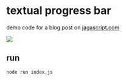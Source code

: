 # textual progress bar

demo code for a blog post on [jagascript.com](https://jagascript.com)

![](https://user-images.githubusercontent.com/4562878/76140679-35db2200-605d-11ea-8258-d73dbcb8263c.gif)

## run

`node run index.js`
